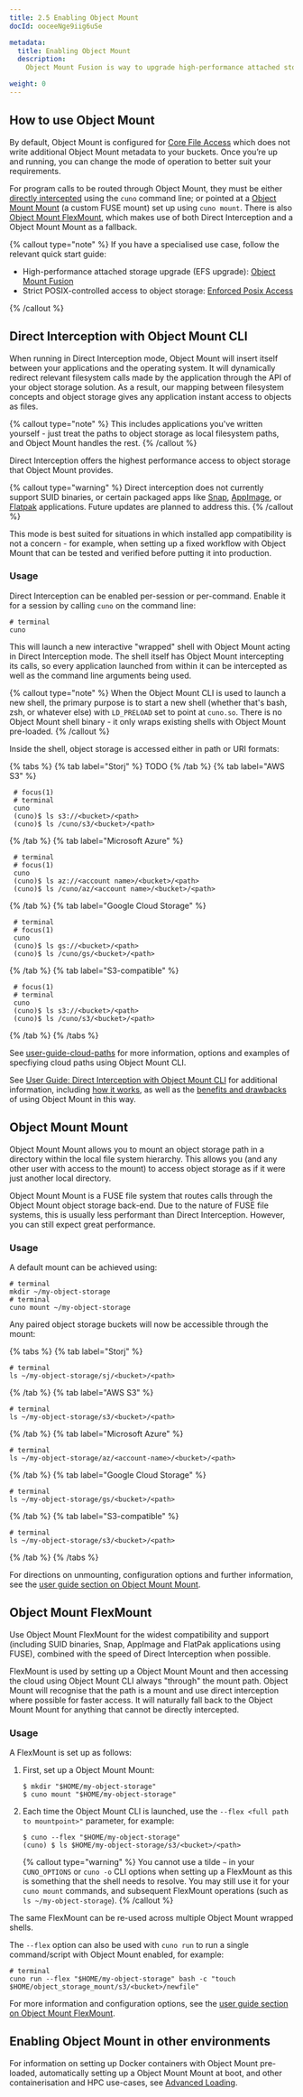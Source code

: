 ```yaml
---
title: 2.5 Enabling Object Mount
docId: ooceeNge9iig6uSe

metadata:
  title: Enabling Object Mount
  description:
    Object Mount Fusion is way to upgrade high-performance attached storage solutions like Amazon Elastic File System (EFS) with the throughput of object storage. It is a **cheaper** and **faster** solution compared to using EFS alone.

weight: 0
---
```


## How to use Object Mount

By default, Object Mount is configured for [Core File Access](getting-started-core-file-access) which does not write additional Object Mount metadata to your buckets. Once you’re up and running, you can change the mode of operation to better suit your requirements.

For program calls to be routed through Object Mount, they must be either [directly intercepted](getting-started-direct-interception) using the `cuno` command line; or pointed at a [Object Mount Mount](getting-started-mount) (a custom FUSE mount) set up using `cuno mount`. 
There is also [Object Mount FlexMount](getting-started-flexmount), which makes use of both Direct Interception and a Object Mount Mount as a fallback.

{% callout type="note"  %}
If you have a specialised use case, follow the relevant quick start guide:

- High-performance attached storage upgrade (EFS upgrade): [Object Mount Fusion](../getting-started/object-mount-fusion)
- Strict POSIX-controlled access to object storage: [Enforced Posix Access](../getting-started/enforced-posix-access)

{% /callout %}



## Direct Interception with Object Mount CLI

When running in Direct Interception mode, Object Mount will insert itself between your applications and the operating system. It will dynamically redirect relevant filesystem calls made by the application through the API of your object storage solution. As a result, our mapping between filesystem concepts and object storage gives any application instant access to objects as files.

{% callout type="note"  %}
This includes applications you've written yourself - just treat the paths to object storage as local filesystem paths, and Object Mount handles the rest.
{% /callout %}


Direct Interception offers the highest performance access to object storage that Object Mount provides.

{% callout type="warning"  %}
Direct interception does not currently support SUID binaries, or certain packaged apps like [Snap](https://ubuntu.com/core/services/guide/snaps-intro), [AppImage](https://appimage.org/), or [Flatpak](https://docs.flatpak.org/en/latest/introduction.html) applications. Future updates are planned to address this.
{% /callout %}

This mode is best suited for situations in which installed app compatibility is not a concern - for example, when setting up a fixed workflow with Object Mount that can be tested and verified before putting it into production.

### Usage

Direct Interception can be enabled per-session or per-command. Enable it for a session by calling `cuno` on the command line:

```shell
# terminal
cuno
```

This will launch a new interactive "wrapped" shell with Object Mount acting in Direct Interception mode. The shell itself has Object Mount intercepting its calls, so every application launched from within it can be intercepted as well as the command line arguments being used.

{% callout type="note"  %}
When the Object Mount CLI is used to launch a new shell, the primary purpose is to start a new shell (whether that's bash, zsh, or whatever else) with `LD_PRELOAD` set to point at `cuno.so`. There is no Object Mount shell binary - it only wraps existing shells with Object Mount pre-loaded.
{% /callout %}

Inside the shell, object storage is accessed either in path or URI formats:

{% tabs %}
{% tab label="Storj" %}
    TODO
{% /tab %}
{% tab label="AWS S3" %}
   ```shell
    # focus(1)
    # terminal
    cuno
    (cuno)$ ls s3://<bucket>/<path>
    (cuno)$ ls /cuno/s3/<bucket>/<path>
   ```
{% /tab %}
{% tab label="Microsoft Azure" %}
   ```shell
    # terminal
    # focus(1)
    cuno
    (cuno)$ ls az://<account name>/<bucket>/<path>
    (cuno)$ ls /cuno/az/<account name>/<bucket>/<path>
   ```
{% /tab %}
{% tab label="Google Cloud Storage" %}
   ```shell
    # terminal
    # focus(1)
    cuno
    (cuno)$ ls gs://<bucket>/<path>
    (cuno)$ ls /cuno/gs/<bucket>/<path>
   ```
{% /tab %}
{% tab label="S3-compatible" %}
   ```shell
    # focus(1)
    # terminal
    cuno
    (cuno)$ ls s3://<bucket>/<path>
    (cuno)$ ls /cuno/s3/<bucket>/<path>
   ```
{% /tab %}
{% /tabs %}

See [user-guide-cloud-paths](user-guide-cloud-paths) for more information, options and examples of specfiying cloud paths using Object Mount CLI.

See [User Guide: Direct Interception with Object Mount CLI](user-guide-direct-interception) for additional information, including [how it works](user-guide-direct-interception-how-it-works), 
as well as the [benefits and drawbacks](user-guide-direct-interception-advantages-disadvantages) of using Object Mount in this way.

## Object Mount Mount

Object Mount Mount allows you to mount an object storage path in a directory within the local file system hierarchy. This allows you (and any other user with access to the mount) to access object storage as if it were just another local directory.

Object Mount Mount is a FUSE file system that routes calls through the Object Mount object storage back-end. Due to the nature of FUSE file systems, this is usually less performant than Direct Interception. However, you can still expect great performance.

### Usage

A default mount can be achieved using:

```shell
# terminal
mkdir ~/my-object-storage
# terminal
cuno mount ~/my-object-storage
```

Any paired object storage buckets will now be accessible through the mount:

{% tabs %}
{% tab label="Storj" %}
```shell
# terminal
ls ~/my-object-storage/sj/<bucket>/<path>
```
{% /tab %}
{% tab label="AWS S3" %}
```shell
# terminal
ls ~/my-object-storage/s3/<bucket>/<path>
```
{% /tab %}
{% tab label="Microsoft Azure" %}
```shell
# terminal
ls ~/my-object-storage/az/<account-name>/<bucket>/<path>
```
{% /tab %}
{% tab label="Google Cloud Storage" %}
```shell
# terminal
ls ~/my-object-storage/gs/<bucket>/<path>
```  
{% /tab %}
{% tab label="S3-compatible" %}
```shell
# terminal
ls ~/my-object-storage/s3/<bucket>/<path>
```
{% /tab %}
{% /tabs %}


For directions on unmounting, configuration options and further information, see the [user guide section on Object Mount Mount](user-guide-Object-Mount-mount).

## Object Mount FlexMount

Use Object Mount FlexMount for the widest compatibility and support (including SUID binaries, Snap, AppImage and FlatPak applications using FUSE), combined with the speed of Direct Interception when possible.

FlexMount is used by setting up a Object Mount Mount and then accessing the cloud using Object Mount CLI always "through" the mount path. Object Mount will recognise that the path is a mount and use direct interception where possible for faster access. It will naturally fall back to the Object Mount Mount for anything that cannot be directly intercepted.

### Usage

A FlexMount is set up as follows:

1. First, set up a Object Mount Mount:

   ```console
   $ mkdir "$HOME/my-object-storage"
   $ cuno mount "$HOME/my-object-storage"
   ```

2. Each time the Object Mount CLI is launched, use the `--flex <full path to mountpoint>"` parameter, for example:

   ```console
   $ cuno --flex "$HOME/my-object-storage"
   (cuno) $ ls $HOME/my-object-storage/s3/<bucket>/<path>
   ```

   {% callout type="warning"  %}
   You cannot use a tilde `~` in your `CUNO_OPTIONS` or `cuno -o` CLI options when setting up a FlexMount as this is something that the shell needs to resolve. You may still use it for your `cuno mount` commands, and subsequent FlexMount operations (such as `ls ~/my-object-storage`).
   {% /callout %}

The same FlexMount can be re-used across multiple Object Mount wrapped shells.

The `--flex` option can also be used with `cuno run` to run a single command/script with Object Mount enabled, for example:

```shell
# terminal
cuno run --flex "$HOME/my-object-storage" bash -c "touch $HOME/object_storage_mount/s3/<bucket>/newfile"
```

For more information and configuration options, see the [user guide section on Object Mount FlexMount](user-guide-cunofs-flexmount).

## Enabling Object Mount in other environments

For information on setting up Docker containers with Object Mount pre-loaded, automatically setting up a Object Mount Mount at boot, and other containerisation and HPC use-cases, see [Advanced Loading](user-guide-advanced-loading).
